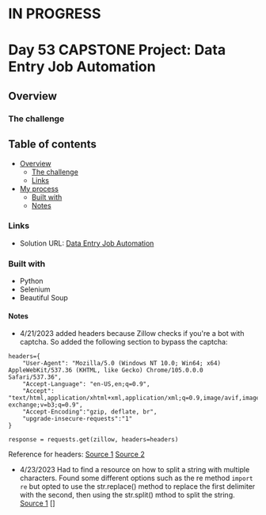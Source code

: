 # IN PROGRESS
# Day 53 CAPSTONE Project: Data Entry Job Automation

## Overview

### The challenge



## Table of contents

- [Overview](#overview)
  - [The challenge](#the-challenge)
  - [Links](#links)
- [My process](#my-process)
  - [Built with](#built-with)
  - [Notes](#notes)

### Links

- Solution URL: [Data Entry Job Automation](https://github.com/Mikerniker/100_Days_of_Python/tree/main/Day53)

### Built with

- Python
- Selenium
- Beautiful Soup


#### Notes
- 4/21/2023 added headers because Zillow checks if you're a bot with captcha. So added the following section to bypass the captcha: 
```
headers={
    "User-Agent": "Mozilla/5.0 (Windows NT 10.0; Win64; x64) AppleWebKit/537.36 (KHTML, like Gecko) Chrome/105.0.0.0 Safari/537.36",
    "Accept-Language": "en-US,en;q=0.9",
    "Accept": "text/html,application/xhtml+xml,application/xml;q=0.9,image/avif,image/webp,image/apng,*/*;q=0.8,application/signed-exchange;v=b3;q=0.9",
    "Accept-Encoding":"gzip, deflate, br",
    "upgrade-insecure-requests":"1"
}

response = requests.get(zillow, headers=headers)
```
Reference for headers: [Source 1](https://morioh.com/p/e23b427aabde) [Source 2](https://www.scrapingdog.com/blog/scrape-zillow/)
- 4/23/2023 Had to find a resource on how to split a string with multiple characters. Found some different options such as the re method ```import re``` but opted to use 
the str.replace() method to replace the first delimiter with the second, then using the str.split() mthod to split the string. [Source 1](https://bobbyhadz.com/blog/python-split-string-multiple-delimiters) []